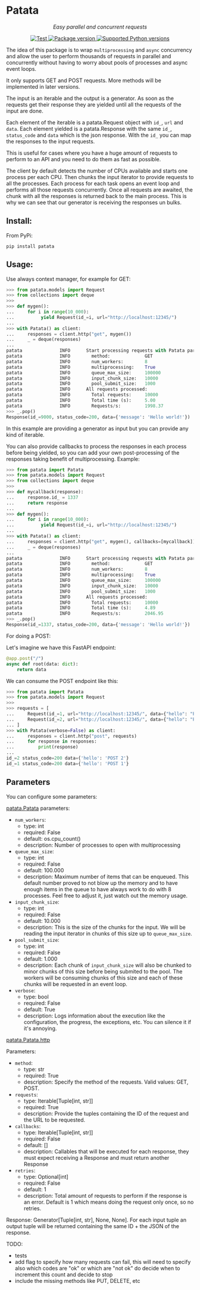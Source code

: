 # Patata

<p align="center">
    <em>Easy parallel and concurrent requests</em>
</p>

<p align="center">
<a href="https://github.com/oalfonso-o/patata/actions?query=workflow%3ACI+event%3Apush+branch%3Amain" target="_blank">
    <img src="https://github.com/oalfonso-o/patata/workflows/CI/badge.svg?event=push&branch=main" alt="Test">
</a>
<a href="https://pypi.org/project/patata" target="_blank">
    <img src="https://img.shields.io/pypi/v/patata?color=%2334D058&label=pypi%20package" alt="Package version">
</a>
<a href="https://pypi.org/project/patata" target="_blank">
    <img src="https://img.shields.io/pypi/pyversions/patata.svg?color=%2334D058" alt="Supported Python versions">
</a>
</p>

The idea of this package is to wrap `multiprocessing` and `async` concurrency and allow the user to perform thousands of requests in parallel and concurrently without having to worry about pools of processes and async event loops.

It only supports GET and POST requests. More methods will be implemented in later versions.

The input is an iterable and the output is a generator. As soon as the requests get their response they are yielded until all the requests of the input are done.

Each element of the iterable is a patata.Request object with `id_`, `url` and `data`.
Each element yielded is a patata.Response with the same `id_`, `status_code` and `data` which is the json response. With the `id_` you can map the responses to the input requests.

This is useful for cases where you have a huge amount of requests to perform to an API and you
need to do them as fast as possible.

The client by default detects the number of CPUs available and starts one process per each CPU.
Then chunks the input iterator to provide requests to all the processes.
Each process for each task opens an event loop and performs all those requests concurrently. Once
all requests are awaited, the chunk with all the responses is returned back to the main process.
This is why we can see that our generator is receiving the responses un bulks.

## Install:

From PyPi:
```
pip install patata
```

## Usage:

Use always context manager, for example for GET:

``` python
>>> from patata.models import Request
>>> from collections import deque
>>> 
>>> def mygen():
...     for i in range(10_000):
...          yield Request(id_=i, url="http://localhost:12345/")
... 
>>> with Patata() as client:
...     responses = client.http("get", mygen())
...     _ = deque(responses)
... 
patata              INFO      Start processing requests with Patata parameters:
patata              INFO        method:             GET
patata              INFO        num_workers:        8
patata              INFO        multiprocessing:    True
patata              INFO        queue_max_size:     100000
patata              INFO        input_chunk_size:   10000
patata              INFO        pool_submit_size:   1000
patata              INFO      All requests processed:
patata              INFO        Total requests:     10000
patata              INFO        Total time (s):     5.00
patata              INFO        Requests/s:         1998.37
>>> _.pop()
Response(id_=9000, status_code=200, data={'message': 'Hello world!'})
```

In this example are providing a generator as input but you can provide any kind of iterable.

You can also provide callbacks to process the responses in each process before being yielded, so you can add your own post-processing of the responses taking benefit of multiprocessing. Example:
``` python
>>> from patata import Patata
>>> from patata.models import Request
>>> from collections import deque
>>> 
>>> def mycallback(response):
...     response.id_ = 1337
...     return response
... 
>>> def mygen():
...     for i in range(10_000):
...          yield Request(id_=i, url="http://localhost:12345/")
... 
>>> with Patata() as client:
...     responses = client.http("get", mygen(), callbacks=[mycallback])
...     _ = deque(responses)
... 
patata              INFO      Start processing requests with Patata parameters:
patata              INFO        method:             GET
patata              INFO        num_workers:        8
patata              INFO        multiprocessing:    True
patata              INFO        queue_max_size:     100000
patata              INFO        input_chunk_size:   10000
patata              INFO        pool_submit_size:   1000
patata              INFO      All requests processed:
patata              INFO        Total requests:     10000
patata              INFO        Total time (s):     4.89
patata              INFO        Requests/s:         2046.95
>>> _.pop()
Response(id_=1337, status_code=200, data={'message': 'Hello world!'})
```

For doing a POST:

Let's imagine we have this FastAPI endpoint:
``` python
@app.post("/")
async def root(data: dict):
    return data
```

We can consume the POST endpoint like this:
``` python
>>> from patata import Patata
>>> from patata.models import Request
>>> 
>>> requests = [
...     Request(id_=1, url="http://localhost:12345/", data={"hello": "POST 1"}),
...     Request(id_=2, url="http://localhost:12345/", data={"hello": "POST 2"}),
... ]
>>> with Patata(verbose=False) as client:
...     responses = client.http("post", requests)
...     for response in responses:
...         print(response)
... 
id_=2 status_code=200 data={'hello': 'POST 2'}
id_=1 status_code=200 data={'hello': 'POST 1'}
```

## Parameters

You can configure some parameters:

[patata.Patata](https://github.com/oalfonso-o/patata/blob/main/patata/client.py#L24) parameters:

- `num_workers`:
    - type: int
    - required: False
    - default: os.cpu_count()
    - description: Number of processes to open with multiprocessing
- `queue_max_size`:
    - type: int
    - required: False
    - default: 100.000
    - description: Maximum number of items that can be enqueued. This default number proved to not blow up the memory and to have enough items in the queue to have always work to do with 8 processes. Feel free to adjust it, just watch out the memory usage.
- `input_chunk_size`:
    - type: int
    - required: False
    - default: 10.000
    - description: This is the size of the chunks for the input. We will be reading the input iterator in chunks of this size up to `queue_max_size`.
- `pool_submit_size`:
    - type: int
    - required: False
    - default: 1.000
    - description: Each chunk of `input_chunk_size` will also be chunked to minor chunks of this size before being submited to the pool. The workers will be consuming chunks of this size and each of these chunks will be requested in an event loop.
- `verbose`:
    - type: bool
    - required: False
    - default: True
    - description: Logs information about the execution like the configuration, the progress, the exceptions, etc. You can silence it if it's annoying.



[patata.Patata.http](https://github.com/oalfonso-o/patata/blob/main/patata/client.py#L42)

Parameters:

- `method`:
    - type: str
    - required: True
    - description: Specify the method of the requests. Valid values: GET, POST.
- `requests`:
    - type: Iterable[Tuple[int, str]]
    - required: True
    - description: Provide the tuples containing the ID of the request and the URL to be requested.
- `callbacks`:
    - type: Iterable[Tuple[int, str]]
    - required: False
    - default: []
    - description: Callables that will be executed for each response, they must expect receiving a Response and must return another Response
- `retries`:
    - type: Optional[int]
    - required: False
    - default: 1
    - description: Total amount of requests to perform if the response is an error. Default is 1 which means doing the request only once, so no retries.

Response: Generator[Tuple[int, str], None, None]. For each input tuple an output tuple will be returned containing the same ID + the JSON of the response.


TODO:
- tests
- add flag to specify how many requests can fail, this will need to specify also which codes are "ok" or which are "not ok" do decide when to increment this count and decide to stop
- include the missing methods like PUT, DELETE, etc